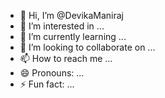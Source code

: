 - 👋 Hi, I’m @DevikaManiraj
- 👀 I’m interested in ...
- 🌱 I’m currently learning ...
- 💞️ I’m looking to collaborate on ...
- 📫 How to reach me ...
- 😄 Pronouns: ...
- ⚡ Fun fact: ...

<!---
DevikaManiraj/DevikaManiraj is a ✨ special ✨ repository because its `README.md` (this file) appears on your GitHub profile.
You can click the Preview link to take a look at your changes.
--->
